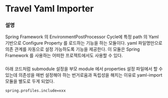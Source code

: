 # Travel Yaml Importer
### 설명
Spring Framework 의 EnvironmentPostProcessor Cycle에 특정 path 의 Yaml 기반으로 Configure Property 를 로드하는 기능을 하는 모듈이다.
yaml 파일명만으로 의존 관계를 자동으로 설정 가능하도록 기능을 제공한다. 이 모듈은 Spring Framework 를 사용하는 어떠한 프로젝트에서도 사용할 수 있다.


###
아래 코드처럼 submodule 설정을 부모 module 에서 properties 설정 파일에서 할  수 있는데  의존성을 매번 설정해야 하는 번거로움과 독립성을 해치는 이유로 yaml-import 모듈을 별도로 두게 되었다. 
```properties
spring.profiles.include=xxx
```
